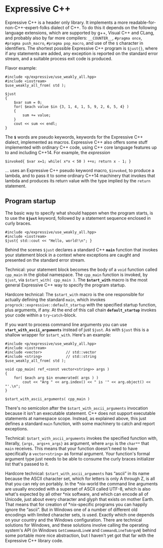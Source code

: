 # Expressive C++

Expressive C++ is a header only library. It implements a more
readable-for-non-C++-expert-folks dialect of C++. To do this it depends
on the following language extensions, which are supported by g++, Visual
C++ and CLang, and probably also by far more compilers: `__COUNTER__`,
`#pragma once`, `#pragma push_macro`, `#pragma pop_macro`, and use of the
`$` character in identifiers. The shortest possible Expressive C++
program is `$just{}`, where if any statements are added, any exception is
reported on the standard error stream, and a suitable process exit code
is produced.

Flavor example:

    #include <p/expressive/use_weakly_all.hpp>
    #include <iostream>
    $use_weakly_all_from( std );

    $just
    {
        $var sum = 0;
        for( $each value $in {3, 1, 4, 1, 5, 9, 2, 6, 5, 4} )
        {
            sum += value;
        }
        cout << sum << endl;
    }

The **`$`** words are pseudo keywords, keywords for the Expressive C++ dialect,
implemented as macros. Expressive C++ also offers some stuff implemented with
ordinary C++ code, using C++ core language features up to and including C++14.
For example, the *expression*

    $invoked{ $var x=1; while( x*x < 50 ) ++x; return x - 1; }
    
&hellip; uses an Expressive C++ pseudo keyword macro, `$invoked`, to produce a lambda,
and to pass it to some ordinary C++14 machinery that invokes that lambda and
produces its return value with the type implied by the `return` statement.

## Program startup

The basic way to specify what should happen when the program starts, is to use the
**`$just`** keyword, followed by a statement sequence enclosed in curly braces.

    #include <p/expressive/use_weakly_all.hpp>
    #include <iostream>
    $just{ std::cout << "Hello, world!\n"; }

Behind the scenes `$just` declares a standard C++ **`main`** function that
invokes your statement block in a context where exceptions are caught and
presented on the standard error stream.

Technical: your statement block becomes the body of a `void` function
called `cpp_main` in the global namespace. The `cpp_main` function is
invoked, by `$just`, via `$start_with( cpp_main )`. The **`$start_with`**
macro is the most general Expressive C++ way to specify
the program startup.

Hardcore technical: The `$start_with` macro is the one responsible for
actually defining the standard `main`, which invokes
`progrock::expressive::default_startup` with the specified startup function,
plus arguments, if any. At the end of this call chain **`default_startup`**
invokes your code within a `try`-`catch`-block.

If you want to process command line arguments you can use
**`start_with_ascii_arguments`** instead of just `$just`. As with `$just`
this is a shallow wrapper for `$start_with`. Here's an example:

    #include <p/expressive/use_weakly_all.hpp>
    #include <iostream>
    #include <vector>           // std::vector
    #include <string>           // std::string
    $use_weakly_all_from( std );

    void cpp_main( ref_<const vector<string>> args )
    {
        for( $each arg $in enumerated( args ) )
            cout << "Arg " << arg.index() << " is '" << arg.object() << "'.\n";
    }

    $start_with_ascii_arguments( cpp_main )

There's no semicolon after the `$start_with_ascii_arguments` invocation because
it isn't an executable statement. C++ does not support executable statements at
namespace scope. Instead, as explained above, this just defines a standard
`main` function, with some machinery to catch and report exceptions.

Technical: `$start_with_ascii_arguments` invokes the specified function with, literally,
`{args, args+n_args}` as argument, where `args` is the `char**` that `main`
receives. This means that your function doesn't need to have specifically a
`vector<string>` as formal argument. Your function's formal argument type just needs
to be able to consume the curly braces initializer list that's passed to it.

Hardcore technical: `$start_with_ascii_arguments` has &ldquo;ascii&rdquo; in its name
because the ASCII character set, which for letters is only A through Z, is all that
you can rely on portably. In the \*nix-world the command line arguments are usually encoded
with a superset of ASCII called UTF-8, which is also what's expected by all other \*nix
software, and which can encode all of Unicode, just about every character and glyph that
exists on mother Earth. That means that for creation of
\*nix-specific programs you can happily ignore the &ldquo;ascii&rdquo;. But in
Windows one of a number of different old encodings with limited character sets, is used.
Exactly which one depends on your country and the Windows configuration. There are
technical solutions for Windows, and these solutions involve calling the operating
system's API (in Windows `GetCommandLineW` and `CommandLineToArgvW`) behind some portable
more nice abstraction, but I haven't yet got that far with the Expressive C++ library code.
